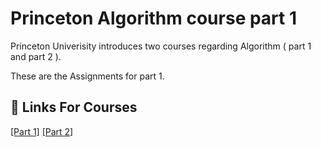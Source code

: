 # Princeton Algorithm course part 1 

Princeton Univerisity introduces two courses regarding Algorithm ( part 1 and part 2 ).

These are the Assignments for part 1.

## 🔗 Links For Courses

[[Part 1]](https://online.princeton.edu/algorithms-part-i)
[[Part 2]](https://online.princeton.edu/algorithms-part-ii)
